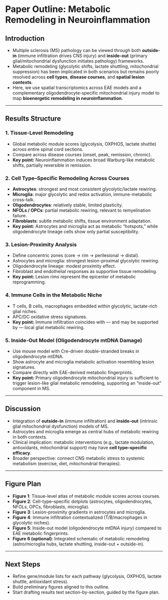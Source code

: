 # Paper Outline: Metabolic Remodeling in Neuroinflammation

## Introduction
- Multiple sclerosis (MS) pathology can be viewed through both **outside-in** (immune infiltration drives CNS injury) and **inside-out** (primary glial/mitochondrial dysfunction initiates pathology) frameworks.  
- Metabolic remodeling (glycolytic shifts, lactate shuttling, mitochondrial suppression) has been implicated in both scenarios but remains poorly resolved across **cell types**, **disease courses**, and **spatial lesion contexts**.  
- Here, we use spatial transcriptomics across EAE models and a complementary oligodendrocyte-specific mitochondrial injury model to map **bioenergetic remodeling in neuroinflammation**.

---

## Results Structure

### 1. Tissue-Level Remodeling
- Global metabolic module scores (glycolysis, OXPHOS, lactate shuttle) across entire spinal cord sections.  
- Compare across disease courses (onset, peak, remission, chronic).  
- **Key point:** Neuroinflammation induces broad Warburg-like metabolic shifts, partially reversible in remission.

### 2. Cell Type–Specific Remodeling Across Courses
- **Astrocytes**: strongest and most consistent glycolytic/lactate rewiring.  
- **Microglia**: major glycolytic and redox activation, immune-metabolic cross-talk.  
- **Oligodendrocytes**: relatively stable, limited plasticity.  
- **NFOLs / OPCs**: partial metabolic rewiring, relevant to remyelination failure.  
- **Fibroblasts**: subtle metabolic shifts, tissue environment adaptation.  
- **Key point:** Astrocytes and microglia act as metabolic “hotspots,” while oligodendrocyte lineage cells show only partial susceptibility.

### 3. Lesion-Proximity Analysis
- Define concentric zones (core → rim → perilesional → distal).  
- Astrocytes and microglia: strongest lesion-proximal glycolytic rewiring.  
- Oligodendrocyte lineage: modest proximity effect.  
- Fibroblast and endothelial responses as supportive tissue remodeling.  
- **Key point:** Lesion rims represent the epicenter of metabolic reprogramming.

### 4. Immune Cells in the Metabolic Niche
- T cells, B cells, macrophages embedded within glycolytic, lactate-rich glial niches.  
- APC/DC oxidative stress signatures.  
- **Key point:** Immune infiltration coincides with — and may be supported by — local glial metabolic rewiring.

### 5. Inside-Out Model (Oligodendrocyte mtDNA Damage)
- Use mouse model with Cre-driven double-stranded breaks in oligodendrocyte mtDNA.  
- Show astrocyte and microglia metabolic activation resembling lesion signatures.  
- Compare directly with EAE-derived metabolic fingerprints.  
- **Key point:** Primary oligodendrocyte mitochondrial injury is sufficient to trigger lesion-like glial metabolic remodeling, supporting an “inside-out” component in MS.

---

## Discussion
- Integration of **outside-in** (immune infiltration) and **inside-out** (intrinsic glial mitochondrial dysfunction) models of MS.  
- Astrocytes and microglia emerge as central hubs of metabolic rewiring in both contexts.  
- Clinical implication: metabolic interventions (e.g., lactate modulation, antioxidants, mitochondrial support) may have **cell type–specific efficacy**.  
- Broader perspective: connect CNS metabolic stress to systemic metabolism (exercise, diet, mitochondrial therapies).

---

## Figure Plan
- **Figure 1**: Tissue-level atlas of metabolic module scores across courses.  
- **Figure 2**: Cell-type–specific dotplots (astrocytes, oligodendrocytes, NFOLs, OPCs, fibroblasts, microglia).  
- **Figure 3**: Lesion-proximity gradients in astrocytes and microglia.  
- **Figure 4**: Immune infiltration contextualized (T/B/macrophages in glycolytic niches).  
- **Figure 5**: Inside-out model (oligodendrocyte mtDNA injury) compared to EAE metabolic fingerprints.  
- **Figure 6 (optional)**: Integrated schematic of metabolic remodeling (astro/microglia hubs, lactate shuttling, inside-out + outside-in).

---

## Next Steps
- Refine gene/module lists for each pathway (glycolysis, OXPHOS, lactate shuttle, antioxidant stress).  
- Build preliminary figures aligned to this outline.  
- Start drafting results text section-by-section, guided by the figure plan.